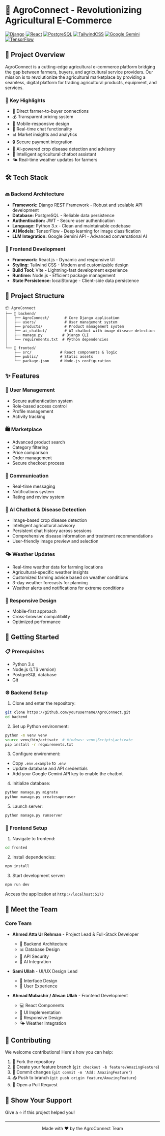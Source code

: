 # 🌾 AgroConnect - Revolutionizing Agricultural E-Commerce

[![Django](https://img.shields.io/badge/Django-092E20?style=for-the-badge&logo=django&logoColor=white)](https://www.djangoproject.com/)
[![React](https://img.shields.io/badge/React-20232A?style=for-the-badge&logo=react&logoColor=61DAFB)](https://reactjs.org/)
[![PostgreSQL](https://img.shields.io/badge/PostgreSQL-316192?style=for-the-badge&logo=postgresql&logoColor=white)](https://www.postgresql.org/)
[![TailwindCSS](https://img.shields.io/badge/Tailwind_CSS-38B2AC?style=for-the-badge&logo=tailwind-css&logoColor=white)](https://tailwindcss.com/)
[![Google Gemini](https://img.shields.io/badge/Google_Gemini-4285F4?style=for-the-badge&logo=google&logoColor=white)](https://ai.google.dev/)
[![TensorFlow](https://img.shields.io/badge/TensorFlow-FF6F00?style=for-the-badge&logo=tensorflow&logoColor=white)](https://www.tensorflow.org/)

## 🎯 Project Overview
AgroConnect is a cutting-edge agricultural e-commerce platform bridging the gap between farmers, buyers, and agricultural service providers. Our mission is to revolutionize the agricultural marketplace by providing a seamless, digital platform for trading agricultural products, equipment, and services.

### 🌟 Key Highlights
- 🤝 Direct farmer-to-buyer connections
- 💰 Transparent pricing system
- 📱 Mobile-responsive design
- 💬 Real-time chat functionality
- 📊 Market insights and analytics
- 🔒 Secure payment integration
- 🤖 AI-powered crop disease detection and advisory
- 🌿 Intelligent agricultural chatbot assistant
- 🌤️ Real-time weather updates for farmers

## 🛠️ Tech Stack

### 🔙 Backend Architecture
- **Framework:** Django REST Framework - Robust and scalable API development
- **Database:** PostgreSQL - Reliable data persistence
- **Authentication:** JWT - Secure user authentication
- **Language:** Python 3.x - Clean and maintainable codebase
- **AI Models:** TensorFlow - Deep learning for image classification
- **LLM Integration:** Google Gemini API - Advanced conversational AI

### 🎨 Frontend Development
- **Framework:** React.js - Dynamic and responsive UI
- **Styling:** Tailwind CSS - Modern and customizable design
- **Build Tool:** Vite - Lightning-fast development experience
- **Runtime:** Node.js - Efficient package management
- **State Persistence:** localStorage - Client-side data persistence

## 📁 Project Structure
```
📦 AgroConnect
├── 🔧 backend/
│   ├── AgroConnect/       # Core Django application
│   ├── users/             # User management system
│   ├── products/          # Product management system
│   ├── ai_chatbot/        # AI chatbot with image disease detection
│   ├── manage.py         # Django CLI
│   └── requirements.txt  # Python dependencies
│
└── 🎨 fronted/
    ├── src/             # React components & logic
    ├── public/          # Static assets
    └── package.json     # Node.js configuration
```

## ✨ Features

### 🔐 User Management
- Secure authentication system
- Role-based access control
- Profile management
- Activity tracking

### 🛍️ Marketplace
- Advanced product search
- Category filtering
- Price comparison
- Order management
- Secure checkout process

### 💬 Communication
- Real-time messaging
- Notifications system
- Rating and review system

### 🤖 AI Chatbot & Disease Detection
- Image-based crop disease detection
- Intelligent agricultural advisory
- Persistent chat history across sessions
- Comprehensive disease information and treatment recommendations
- User-friendly image preview and selection

### 🌤️ Weather Updates
- Real-time weather data for farming locations
- Agricultural-specific weather insights
- Customized farming advice based on weather conditions
- 3-day weather forecasts for planning
- Weather alerts and notifications for extreme conditions

### 📱 Responsive Design
- Mobile-first approach
- Cross-browser compatibility
- Optimized performance

## 🚀 Getting Started

### 📋 Prerequisites
- Python 3.x
- Node.js (LTS version)
- PostgreSQL database
- Git

### ⚙️ Backend Setup
1. Clone and enter the repository:
```bash
git clone https://github.com/yourusername/AgroConnect.git
cd backend
```

2. Set up Python environment:
```bash
python -m venv venv
source venv/bin/activate  # Windows: venv\Scripts\activate
pip install -r requirements.txt
```

3. Configure environment:
- Copy `.env.example` to `.env`
- Update database and API credentials
- Add your Google Gemini API key to enable the chatbot

4. Initialize database:
```bash
python manage.py migrate
python manage.py createsuperuser
```

5. Launch server:
```bash
python manage.py runserver
```

### 🎨 Frontend Setup
1. Navigate to frontend:
```bash
cd fronted
```

2. Install dependencies:
```bash
npm install
```

3. Start development server:
```bash
npm run dev
```

Access the application at `http://localhost:5173`

## 👥 Meet the Team

### Core Team
- **Ahmed Atta Ur Rehman** - Project Lead & Full-Stack Developer
  - 🔧 Backend Architecture
  - 📊 Database Design
  - 🔐 API Security
  - 🤖 AI Integration

- **Sami Ullah** - UI/UX Design Lead
  - 🎨 Interface Design
  - 📱 User Experience

- **Ahmad Mubashir / Ahsan Ullah** - Frontend Development
  - 💻 React Components
  - 🎨 UI Implementation
  - 📱 Responsive Design
  - 🌤️ Weather Integration

## 🤝 Contributing
We welcome contributions! Here's how you can help:

1. 🍴 Fork the repository
2. 🌿 Create your feature branch (`git checkout -b feature/AmazingFeature`)
3. 💾 Commit changes (`git commit -m 'Add: AmazingFeature'`)
4. 📤 Push to branch (`git push origin feature/AmazingFeature`)
5. 🔄 Open a Pull Request

## 🌟 Show Your Support
Give a ⭐️ if this project helped you!

---
<div align="center">
Made with ❤️ by the AgroConnect Team
</div>
